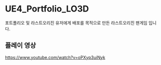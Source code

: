 # UE4_Portfolio_LO3D

포트폴리오 및 라스트오리진 유저에게 배포를 목적으로 만든 라스트오리진 팬게임 입니다.


## 플레이 영상
https://www.youtube.com/watch?v=oPXyp3uiNyk


